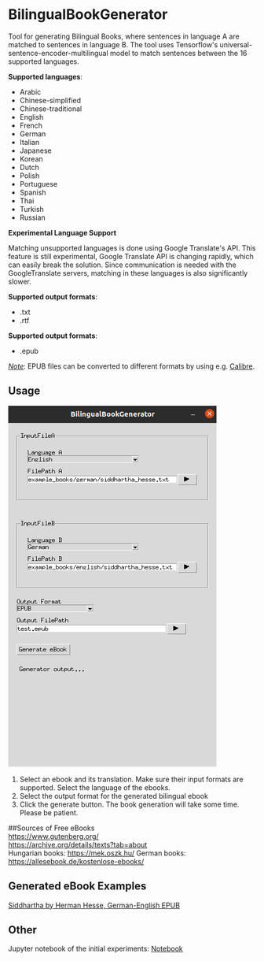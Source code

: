 # BilingualBookGenerator

Tool for generating Bilingual Books, where sentences in language A are matched to sentences in language B. The tool uses Tensorflow's universal-sentence-encoder-multilingual model to match sentences between the 16 supported languages.

**Supported languages**:

* Arabic
* Chinese-simplified
* Chinese-traditional
* English
* French
* German
* Italian
* Japanese
* Korean
* Dutch
* Polish
* Portuguese
* Spanish
* Thai
* Turkish
* Russian

**Experimental Language Support**

Matching unsupported languages is done using Google Translate's API. This feature is still experimental, Google Translate API is changing rapidly, which can easily break the solution. Since communication is needed with the GoogleTranslate servers, matching in these languages is also significantly slower.

**Supported output formats**:
* .txt
* .rtf

**Supported output formats**:
* .epub

<ins>*Note*</ins>: EPUB files can be converted to different formats by using e.g. [Calibre](https://calibre-ebook.com/).

## Usage

![Screenshot](doc/screenshot.png)
1. Select an ebook and its translation. Make sure their input formats are supported. Select the language of the ebooks.
2. Select the output format for the generated bilingual ebook
3. Click the generate button. The book generation will take some time. Please be patient.

##Sources of Free eBooks<br>
https://www.gutenberg.org/<br>
https://archive.org/details/texts?tab=about<br>
Hungarian books: https://mek.oszk.hu/
German books: https://allesebook.de/kostenlose-ebooks/

## Generated eBook Examples

[Siddhartha by Herman Hesse, German-English EPUB](example_books/generated/siddhartha_hesse_de_en.epub)

## Other

Jupyter notebook of the initial experiments: [Notebook](experiments/BilingualBookGeneratorCleaned.ipynb)